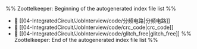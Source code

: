 %% Zoottelkeeper: Beginning of the autogenerated index file list  %%
- 📄 [[04-IntegratedCircuit/JobInterview/code/分频电路|分频电路]]
- 📄 [[04-IntegratedCircuit/JobInterview/code/crc_code|crc_code]]
- 📄 [[04-IntegratedCircuit/JobInterview/code/glitch_free|glitch_free]]
%% Zoottelkeeper: End of the autogenerated index file list  %%
